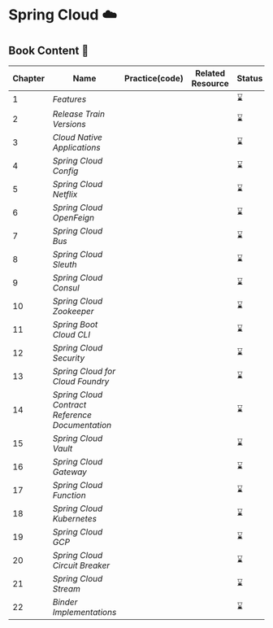 # Spring Cloud ☁️

## Book Content 📑
|Chapter|Name|Practice(code)|Related Resource|Status|
|-------|----|--------------|----------------|------|
|1|_Features_|||⌛|
|2|_Release Train Versions_|||⌛|
|3|_Cloud Native Applications_|||⌛|
|4|_Spring Cloud Config_|||⌛|
|5|_Spring Cloud Netflix_|||⌛|
|6|_Spring Cloud OpenFeign_|||⌛|
|7|_Spring Cloud Bus_|||⌛|
|8|_Spring Cloud Sleuth_|||⌛|
|9|_Spring Cloud Consul_|||⌛|
|10|_Spring Cloud Zookeeper_|||⌛|
|11|_Spring Boot Cloud CLI_|||⌛|
|12|_Spring Cloud Security_|||⌛|
|13|_Spring Cloud for Cloud Foundry_|||⌛|
|14|_Spring Cloud Contract Reference Documentation_|||⌛|
|15|_Spring Cloud Vault_|||⌛|
|16|_Spring Cloud Gateway_|||⌛|
|17|_Spring Cloud Function_|||⌛|
|18|_Spring Cloud Kubernetes_|||⌛|
|19|_Spring Cloud GCP_|||⌛|
|20|_Spring Cloud Circuit Breaker_|||⌛|
|21|_Spring Cloud Stream_|||⌛|
|22|_Binder Implementations_|||⌛|

